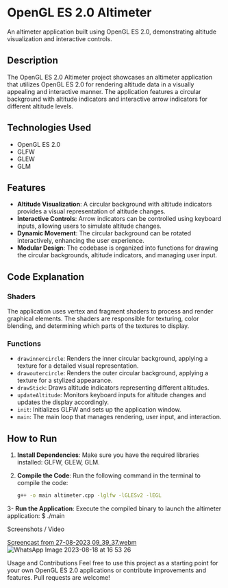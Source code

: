 # OpenGL ES 2.0 Altimeter


An altimeter application built using OpenGL ES 2.0, demonstrating altitude visualization and interactive controls.

## Description

The OpenGL ES 2.0 Altimeter project showcases an altimeter application that utilizes OpenGL ES 2.0 for rendering altitude data in a visually appealing and interactive manner. The application features a circular background with altitude indicators and interactive arrow indicators for different altitude levels.

## Technologies Used

- OpenGL ES 2.0
- GLFW
- GLEW
- GLM

## Features

- **Altitude Visualization**: A circular background with altitude indicators provides a visual representation of altitude changes.
- **Interactive Controls**: Arrow indicators can be controlled using keyboard inputs, allowing users to simulate altitude changes.
- **Dynamic Movement**: The circular background can be rotated interactively, enhancing the user experience.
- **Modular Design**: The codebase is organized into functions for drawing the circular backgrounds, altitude indicators, and managing user input.

## Code Explanation

### Shaders

The application uses vertex and fragment shaders to process and render graphical elements. The shaders are responsible for texturing, color blending, and determining which parts of the textures to display.

### Functions

- `drawinnercircle`: Renders the inner circular background, applying a texture for a detailed visual representation.
- `drawoutercircle`: Renders the outer circular background, applying a texture for a stylized appearance.
- `drawStick`: Draws altitude indicators representing different altitudes.
- `updateAltitude`: Monitors keyboard inputs for altitude changes and updates the display accordingly.
- `init`: Initializes GLFW and sets up the application window.
- `main`: The main loop that manages rendering, user input, and interaction.

## How to Run

1. **Install Dependencies**:
   Make sure you have the required libraries installed: GLFW, GLEW, GLM.

2. **Compile the Code**:
   Run the following command in the terminal to compile the code:
   ```bash
   g++ -o main altimeter.cpp -lglfw -lGLESv2 -lEGL 
3- **Run the Application**:
Execute the compiled binary to launch the altimeter application:
$ ./main

Screenshots / Video

[Screencast from 27-08-2023 09_39_37.webm](https://github.com/ugurclikk/altimeter_opengles20/assets/75498822/736e73eb-c584-4270-9b42-f58bb3e6c4ea)
![WhatsApp Image 2023-08-18 at 16 53 26](https://github.com/ugurclikk/altimeter_opengles20/assets/75498822/a1686cad-3100-4c34-865a-84773089f18c)

Usage and Contributions
Feel free to use this project as a starting point for your own OpenGL ES 2.0 applications or contribute improvements and features. Pull requests are welcome!
